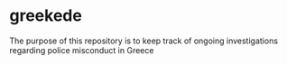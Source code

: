# greekede
The purpose of this repository is to keep track of ongoing investigations regarding police misconduct in Greece
